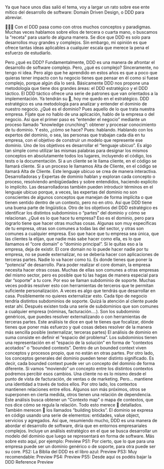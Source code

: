 Ya que hace unos días salió el tema, voy a largar un rato sobre ese ente mítico del desarrollo de software: Domain Driven Design, o DDD para abreviar.

🧻👇🏽
Con el DDD pasa como con otros muchos conceptos y paradigmas. Muchas veces hablamos sobre ellos de tercera o cuarta mano, o buscamos la "receta" para usarlo de alguna manera.
Se dice que DDD es solo para desarrollos muy grandes y complejos. Sin embargo, mi opinión es que ofrece tantas ideas aplicables a cualquier escala que merece la pena el esfuerzo de estudiarlo.

Pero ¿qué es DDD?
Fundamentalmente, DDD es una manera de afrontar el desarrollo de software complejo.
Pero, ¿qué es complejo? Sinceramente, no tengo ni idea. Pero algo que he aprendido en estos años es que a poco que quieras tener impacto con tu negocio tienes que pensar en él como si fuese complejo, porque algún día lo será.
Básicamente DDD nos propone una metodología que tiene dos grandes áreas: el DDD estratégico y el DDD táctico.
El DDD táctico ofrece una serie de patrones que van orientados a la implementación. Ya tendrán su 🧻, hoy me quedo en el estratégico.
DDD estratégico es una metodología para analizar y entender  el dominio de nuestro negocio. ¿Qué es el dominio? Pues aquello de lo que trata nuestra empresa.
Fíjate que no hablo de una aplicación, hablo de la empresa o del negocio. Así que el primer paso es “entender el negocio” mediante un proceso llamado “knowledge crunching”: obtener y procesar conocimiento de tu dominio.
Y esto, ¿cómo se hace? Pues: hablando.
Hablando con los expertos del dominio, o sea, las personas que trabajan cada día en tu empresa, con el objetivo de construir un modelo que represente ese dominio.
Uno de los objetivos es desarrollar el “lenguaje ubicuo”. Es algo tan simple como utilizar las mismas palabras para designar los mismos conceptos en absolutamente todos los lugares, incluyendo el código, los tests o la documentación.
Si a un cliente se le llama cliente, en el código se llamará cliente. Si a un proceso le llamamos Alta de Cliente, en el código se llamará Alta de Cliente.
Este lenguaje ubicuo se crea de manera interactiva. Desarrolladoras y Expertas de dominio hablan y exploran cada concepto o proceso, resolviendo ambigüedades y sobre entendidos, haciendo explícito lo implícito. Las desarrolladoras también pueden introducir términos en el lenguaje
ubicuo porque, a veces, las expertas del dominio no son conscientes de algunos conceptos que manejan de forma implícita o que tienen sentido dentro de un contexto, pero no en otro.
Así que DDD tiene una buena parte de lingüística.
Otro de los objetivos del DDD estratégico es identificar los distintos subdominios o “partes” del dominio y cómo se relacionan.
¿Qué es lo que hace tu empresa? Eso es el dominio, pero para lograrlo tiene que hacer otras muchas cosas. Algunas son muy específicas de tu empresa, otras son comunes a todas las del sector, y otras son comunes a cualquier empresa.
Eso que hace que tu empresa sea única, que las clientes la elijan, que nadie más sabe hacer como ella, es lo que llamamos el “core domain” o “dominio principal”. Si le quitas eso a la empresa, deja de existir.
El core domain no lo puede hacer nadie por tu empresa, no se puede externalizar, no se debería hacer con aplicaciones de terceras partes. Nadie lo va hacer como tú. Es donde tienes que poner la “potencia” de desarrollo.
Para poder realizar el core domain, la empresa necesita hacer otras cosas. Muchas de ellas son comunes a otras empresas del mismo sector, pero es posible que tú las hagas de manera especial para dar “soporte” a tu core. Por eso se llaman subdominio de soporte.
Muchas veces podrás resolver esto con herramientas de terceros que te permitan suficiente personalización. A veces es algo que tendrás que desarrollar en casa. Posiblemente no quieres externalizar esto.
Cada tipo de negocio tendría distintos subdominios de soporte. Quizá la atención al cliente puede estar ahí.
Después existen toda una serie de subdominios que son comunes a cualquier empresa (nóminas, facturación….). Son los subdominio genéricos, que puedes resolver externalizando o con herramientas de terceras partes.
Este análisis te dice en qué te tienes que focalizar, dónde tienes que poner más esfuerzo y qué cosas debes resolver de la manera más sencilla posible (externalizar, terceras partes)
El análisis de dominio en suma consiste en definir el “espacio del problema”. Los subdominios tienen una representación en el “espacio de la solución” en forma de “contextos acotados” o “bounded contexts”.
Dentro de un bounded context viven conceptos y procesos propio, que no están en otras partes. Por otro lado, los conceptos generales del dominio pueden tener distinto significado. Es decir, cada bounded context puede ver un concepto del dominio de forma diferente.
Si vamos “moviendo” un concepto entre los distintos contextos podremos percibir esos cambios. Una cliente no es lo mismo desde el punto de vista de facturación, de ventas o de marketing. Pero… mantiene una identidad a través de todos ellos.
Por otro lado, los contextos mantienen relaciones entre ellos. Algunos son más próximos, otros se superponen en cierta medida, otros tienen una relación de dependencia. Este análisis busca obtener un “Contexto map” o mapa de contextos, que nos dice cómo se regula la relación.
Todo esto merece 🧻 detallados.
También merecen 🧻 los llamados “building blocks”. El dominio se expresa en código usando una serie de elementos: entidades, value object, servicios y agregados.
Así que, resumiendo mucho, DDD es una manera de abordar el desarrollo de software, diría que en entornos empresariales complejos. Incluye un análisis estratégico en el que se busca desarrollar un modelo del dominio que luego se representará en forma de software.
Más sobre esto aquí, por ejemplo:
Preview
PS1: Por cierto, que lo que para una empresa puede ser un dominio genérico o de soporte, para otra puede ser su core.
PS2: La Biblia del DDD es el libro azul:
Preview
PS3: Muy recomendable:
Preview
PS4:
Preview
PS5: Desde aquí os podéis bajar la DDD Reference
Preview
